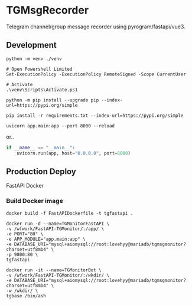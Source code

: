 # TGMsgRecorder

Telegram channel/group message recorder using pyrogram/fastapi/vue3.

## Development

```shell
python -m venv ./venv

# Open Powershell Limited
Set-ExecutionPolicy -ExecutionPolicy RemoteSigned -Scope CurrentUser

# Activate
.\venv\Scripts\Activate.ps1

python -m pip install --upgrade pip --index-url=https://pypi.org/simple

pip install -r requirements.txt --index-url=https://pypi.org/simple

uvicorn app.main:app --port 8000 --reload
```

or..

```python
if __name__ == "__main__":
    uvicorn.run(app, host="0.0.0.0", port=8000)
```

## Production Deploy

FastAPI Docker

### Build Docker image

```shell
docker build -f FastAPIDockerfile -t tgfastapi .

docker run -d --name=TGMonitorFastAPI \
-v /wfwork/FastAPI-TGMonitor/:/app/ \
-e PORT="80" \
-e APP_MODULE="app.main:app" \
-e DATABASE_URI="mysql+aiomysql://root:lovehyy@mariadb/tgmsgmonitor?charset=utf8mb4" \
-p 9800:80 \
tgfastapi

docker run -it --name=TGMonitorBot \
-v /wfwork/FastAPI-TGMonitor/:/wkdir/ \
-e DATABASE_URI="mysql+aiomysql://root:lovehyy@mariadb/tgmsgmonitor?charset=utf8mb4" \
-w /wkdir/ \
tgbase /bin/ash

```
